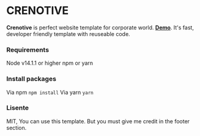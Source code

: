 
# CRENOTIVE

**Crenotive** is perfect website template for corporate world. [**Demo**](https://crenotive.netlify.app). It's fast, developer friendly template with reuseable code.

### Requirements
Node v14.1.1 or higher 
npm or yarn

### Install packages
Via npm ``npm install``
Via yarn ``yarn``

### Lisente

MIT, You can use this template. But you must give me credit in the footer section.
